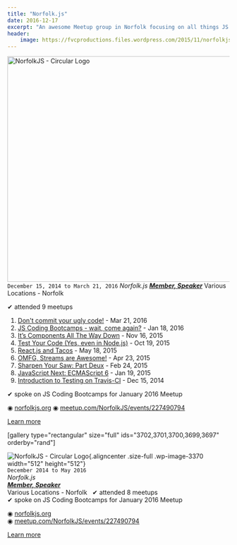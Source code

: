 ```yaml
---
title: "Norfolk.js"
date: 2016-12-17
excerpt: "An awesome Meetup group in Norfolk focusing on all things JS!"
header:
    image: https://fvcproductions.files.wordpress.com/2015/11/norfolkjs-jan-2016-0041.jpg
---
```


<img class="aligncenter size-full wp-image-3370" src="https://fvcproductions.files.wordpress.com/2015/11/norfolkjs1.png" alt="NorfolkJS - Circular Logo" width="512" height="512" />
<code>December 15, 2014 to March 21, 2016</code>
<em>Norfolk.js</em>
<strong><em><a title="NorfolkJS" href="http://www.meetup.com/NorfolkJS" target="_blank">Member, Speaker</a></em></strong>
Various Locations - Norfolk

✔︎ attended 9 meetups

1. [Don't commit your ugly code!](https://www.meetup.com/NorfolkJS/events/229326804/) - Mar 21, 2016
2. [JS Coding Bootcamps - wait, come again?](https://www.meetup.com/NorfolkJS/events/227490794/) - Jan 18, 2016
3. [It’s Components All The Way Down](https://www.meetup.com/NorfolkJS/events/226152804/) - Nov 16, 2015
4. [Test Your Code (Yes, even in Node.js)](https://www.meetup.com/NorfolkJS/events/225329829/) - Oct 19, 2015
5. [React.js and Tacos](https://www.meetup.com/NorfolkJS/events/222358449/) - May 18, 2015
6. [OMFG, Streams are Awesome!](https://www.meetup.com/NorfolkJS/events/221239139/) - Apr 23, 2015
7. [Sharpen Your Saw: Part Deux](https://www.meetup.com/NorfolkJS/events/219185162/) - Feb 24, 2015
8. [JavaScript Next: ECMAScript 6](https://www.meetup.com/NorfolkJS/events/219184709/) - Jan 19, 2015
9. [Introduction to Testing on Travis-CI](https://www.meetup.com/NorfolkJS/events/213364882/) - Dec 15, 2014

✔︎ spoke on JS Coding Bootcamps for January 2016 Meetup

◉ <a href="http://norfolkjs.org" target="_blank">norfolkjs.org</a>
◉ <a href="meetup.com/NorfolkJS/events/227490794" target="_blank">meetup.com/NorfolkJS/events/227490794</a>

<a href="http://www.meetup.com/NorfolkJS/members/182920007/" target="_blank">Learn more</a>

[gallery type="rectangular" size="full" ids="3702,3701,3700,3699,3697" orderby="rand"]

![NorfolkJS - Circular
Logo](https://fvcproductions.files.wordpress.com/2015/11/norfolkjs1.png){.aligncenter
.size-full .wp-image-3370 width="512" height="512"}\
`December 2014 to May 2016`\
*Norfolk.js*\
***[Member, Speaker](http://www.meetup.com/NorfolkJS "NorfolkJS")***\
Various Locations - Norfolk
 
✔︎ attended 8 meetups\
✔︎ spoke on JS Coding Bootcamps for January 2016 Meetup

◉ [norfolkjs.org](http://norfolkjs.org)\
◉
[meetup.com/NorfolkJS/events/227490794](meetup.com/NorfolkJS/events/227490794)

[Learn more](http://www.meetup.com/NorfolkJS/members/182920007/)